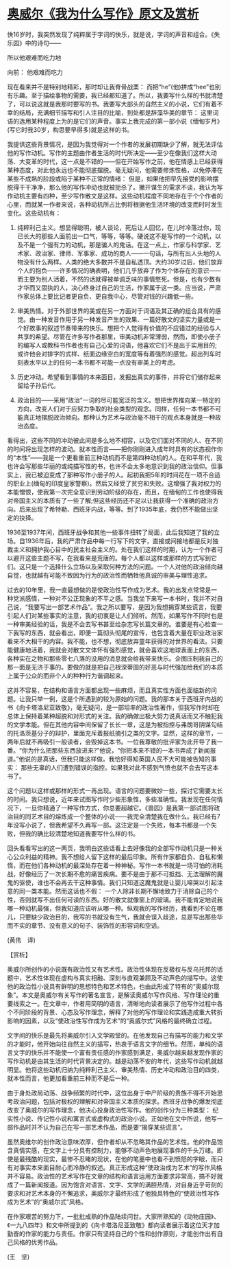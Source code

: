 # [奥威尔《我为什么写作》原文及赏析](https://www.vrrw.net/wx/12527.html)

快16岁时，我突然发现了纯粹属于字词的快乐，就是说，字词的声音和组合。《失乐园》中的诗句——

所以他艰难而吃力地

向前： 他艰难而吃力

现在看来并不是特别地精彩，那时却让我脊骨战栗： 而把“he”(他)拼成“hee”也别有乐趣。至于描绘事物的需要，我已经都知道了。所以，我要写什么样的书就清楚了，可以说这就是我那时要写的书。我要写大部头的自然主义的小说，它们有着不幸的结局，充满细节描写和引人注目的比喻，到处都是辞藻华美的章节： 这里词语的选用某种程度上为的是它们的声音。事实上我完成的第一部小说《缅甸岁月》(写它时我30岁，构思要早得多)就是这样的书。

我提供这些背景情况，是因为我觉得对一个作者的发展初期缺少了解，就无法评估他的写作动机。写作的主题由作者生活的时代所决定——至少在像我们这样大动荡、大变革的时代，这一点是不错的——但在开始写作之前，他在情感上已经获得某种态度，对此他永远也不能彻底摆脱。毫无疑问，他需要修炼性格，以免停滞在某些不成熟的阶段或陷于某种不正常的情绪： 但是，如果他把早先接受的影响摆脱得干干净净，那么他的写作冲动也就被扼杀了。撇开谋生的需求不谈，我认为写作动机主要有四种，至少写作散文是这样。这些动机程度不同地存在于个个作者的心里，而就某一作者来说，各种动机所占比例将根据他生活环境的改变而时时发生变化。这些动机有：



1. 纯粹利己主义。想显得聪明，被人谈论，死后让人回忆，在儿时冷落过你，现已长大的那些人面前出一口气，等等，等等。硬说这不是写作的一个动机，以及不是一个强有力的动机，那是骗人的鬼话。在这一点上，作家与科学家、艺术家、政治家、律师、军事家、成功的商人——一句话，与所有出人头地的人物没有什么两样。人类的绝大多数并不是自私透顶。大约30岁过后，他们放弃个人的抱负——许多情况的确表明，他们几乎放弃了作为个体存在的意识——而主要为别人活着，不然的话就得被单调乏味的事情憋死。但是，也有少数有才华而又固执的人，决心终身过自己的生活，作家属于这一类。应当说，严肃作家总体上要比记者更自负、更自我中心，尽管对钱的兴趣低一些。

2. 审美热情。对于外部世界的美或在另一方面对于词语及其正确的组合具有的感觉。由一种发音作用于另一种发音产生的效果、一篇好散文的坚实力量或是一个好故事的叙述节奏带来的快乐。想把个人觉得有价值的不应错过的经验与人共享的希望。尽管在许多写作者那里，审美动机非常薄弱，然而，即使小册子的编写人或教科书作者也有自己心爱的词语，他喜欢它们不是出于实用目的;或许他会对排字的式样、纸面边缘空白的宽度等有着强烈的感觉。超出列车时刻表水平以上的任何一本书都不可能一点没有审美上的考虑。

3. 历史冲动。希望看到事情的本来面目，发掘出真实的事件，并将它们储存起来留给子孙后代。

4. 政治目的——采用“政治”一词的尽可能宽泛的含义。想把世界推向某一特定的方向，改变人们对于应努力争取的社会类型的观念。同样，任何一本书都不可能真正地摆脱政治倾向。那种认为艺术与政治毫不相干的观点本身就是一种政治态度。

看得出，这些不同的冲动彼此间是多么地不相容，以及它们面对不同的人、在不同的时间将出现怎样的波动。就本性而言——把你刚刚进入成年时具有的状态视作你的“本性”——我是一个更看重前三种动机而不是第四种动机的人。在和平年代，我也许会写那些华丽的或纯描写性的书，也许不会太多地意识到我的政治信仰。但事实上，我已被迫变成了那种写作小册子的人。起初我把5年的时间花在一项不合适的职业上(缅甸的印度皇家警察)。然后又经受了贫穷和失败。这增强了我对权力的本能憎恨，使我第一次完全意识到劳动阶级的存在，而且，在缅甸的工作也使得我对帝国主义的本质有了一些了解;但这些经历还不足以让我获得一个准确的政治方向。后来出现了希特勒、西班牙内战，等等。到了1935年底，我仍然不能做出坚定的抉择。

1936至1937年间，西班牙战争和其他一些事件扭转了局面，此后我知道了我的立场。自1936年后，我的严肃作品中每一行写下的文字，直接或间接地都是反对独裁主义和拥护我心目中的民主社会主义的。处在我们这样的时期，认为一个作者可以避开这些主题不写，在我看来是荒唐的。每个人都以这样或那样的方式写到它们。这只是一个选择什么立场以及采取何种方法的问题。一个人对他的政治倾向越自觉，也就越有可能不致因为行为的政治性而牺牲他真诚的审美与理性追求。

过去的10年里，我一直最想做的是使政治性写作成为艺术。我的出发点常常是一种党派感情，一种对不公正现象的不平之感。当我坐下来写一本书时，我并不对自己说，“我要写出一部艺术作品”。我之所以要写，是因为我想揭穿某些谎言，我要引起人们对某些事实的注意，我的初衷是让人们倾听。然而，如果写作不同时也是一种审美经验的话，我是不会去写书甚至给杂志写长篇文章的。谁要是有心检查一下我写的东西，就会看出，即便一篇彻头彻尾的宣传，也包含着大量在职业政治家看来不大相干的内容。我不能，也不想，彻底放弃童年获得的对世界的看法。只要能健康地活着，我就会对散文文体怀有强烈感觉，就会喜欢这地球表面上的东西，各种实在之物和那些零七八落的没用的消息就会给我带来快乐。企图压制我自己的那一面是无济于事的。要做的就是把自己根深蒂固的好恶与时代强加给我们的本质上属于公众的而非个人的种种行为谐调起来。

这并不容易，在结构和语言方面都出现一些麻烦，而且真实性方面也面临新的问题。让我只举一例，这是个所遇到的较为原始的问题。我的那本关于西班牙内战的书《向卡塔洛尼亚致敬》，毫无疑问，是一部坦率的政治性著作，但我写作时却在总体上保持着某种超脱和对形式的关注。我的确做出极大努力说真话而又不触犯我的文学本能。但在其他内容中间保留了长长一章，这是为被指控与弗朗哥阴谋勾结的托洛茨基分子的辩护，里面充斥着报纸摘引之类的文字。显然，这样的章节，一两年后就不再吸引一般读者，会毁掉这本书。一位我尊敬的批评家为此开导了我一番。“你为什么把那些东西放进来?”他说，“你把本来不错的一本书弄成了新闻报道。”他说的是真话，但我只能这样做。我恰好得知英国人民不大可能被告知的事实： 那些无辜的人们遭到错误的指控。如果我对此不感到气愤也就不会去写这本书了。

这个问题以这样或那样的形式一再出现。语言的问题要微妙一些，探讨它需要太长的时间。我只想说，近年来试图写作时少些形象性，多些准确性。我发现在任何情况下，一旦你精通了一种写作方式，你总要超越它。《兽园》是我第一部试图将政治目的同艺术目的熔炼成一个整体的小说——我完全清楚我在做什么。我已经有7年没写小说了，但我希望不久再写一部。这注定是一个失败，每本书都是一个失败，但我的确比较清楚地知道我要写什么样的书。

回头看看写出的这一两页，我明白这些话看上去好像我的全部写作动机只是一种关心公众利益的精神。我不想给人留下这样的最后印象。所有作家都自负、自私和懒惰，而在他们各种动机的最深处存在着一种神秘。写作一本书就是一场可怕的消耗战，好像经历了一次长期不愈的痛苦疾病。要不是由于那不可抵挡、无法理解的魔鬼的驱使，谁也不会再去干这种事情。我们只知道这魔鬼就是让婴儿啼哭以引起注意的同一类本能。然而这话也不假： 一个人除非长期不懈地致力于消除自己的个性，否则就写不出任何可读的东西。好的散文就像窗上的玻璃。我不能肯定地说我哪一种动机最强，但我知道应该听从哪一种。纵观我的写作经历，我看到不论在哪儿，只要缺少政治目的，我写的书就没有生气，我就会误入歧途，总是写出那些华而不实的章节、没有意义的句子、装饰性的形容词和空话。

(黄伟　译)

【赏析】

奥威尔所创作的小说既有政治性又有艺术性。政治性体现在反极权与反乌托邦的话题中，艺术性体现在虚构与真实相融、深刻与直观兼顾及不动声色的描写中。这使他的政治性小说具有鲜明的思想特色和艺术特色，也由此形成了特有的“奥威尔现象”。本文是奥威尔有关写作的著名宣言，是解读奥威尔写作风格、写作理论的重要线索之一。在文章中，作者用简明的语言，清晰地向读者展示了他写作过程中各个不同阶段的背景、心态及写作理念，解释了对他的写作理论和实践造成重大转折影响的因素，以及“使政治性写作成为艺术”的“奥威尔式”风格的最终确立过程。

文字间的快乐是最先将奥威尔引入文学殿堂的。在他发现自己有描写的能力和文学的才能时，他开始向往自然主义的描写，热衷于语言文字的细节。然而，单纯的语言文字的快乐并不能使一个富有责任感的作家感到满足，奥威尔越来越发现作家的写作动机是由其生活的时代背景决定的。越是动荡不安的年代，这些写作动机就越明显。他将这些动机归纳为纯粹利己主义、审美热情、历史冲动和政治目的四类，就本性而言，他更加看重前三种而不是后一种。

由于身处政局动荡、战争频繁的时代中，这位出身于中产阶级的贵族不得不开始思考政治问题，包括对极权的理解和对帝国主义本质的探求。西班牙战争的爆发彻底改变了奥威尔的写作理念，他决心投身政治性写作。他的创作分为三种类型： 纪实性小说、传记性小说和寓言式或虚构式的政治小说。正如他在文中所说，他写一部作品时并不认为自己在写一部艺术作品，而是要“揭穿某些谎言”。

虽然奥维尔的创作政治意味浓厚，但作者却从不忽略其作品的艺术性。他的作品饱含真情实感，在文字上十分具有控制力，能够不动声色地展现事件的千头万绪。即使是最残酷的现实，最惨不忍睹的现状，在他的笔墨中也看不到愤怒的字眼，而只有对事实本来面目耐心而冷静的叙述。真正形成这种“使政治成为艺术”的写作风格并不容易。政治性的艺术写作在文章的结构和语言运用方面要求非常高，搞不好就成了一篇新闻报道。因为饱含对语言、文字、文学的满腔热情，对自身近乎苛刻的要求和对艺术本身的不懈追求，奥威尔才最终形成了他独具特色的“使政治性写作成为艺术”的“奥威尔式”风格。

在作家艰苦的努力下，一批批成熟的作品陆续问世。大家所熟知的《动物庄园》、《一九八四年》和文中所提到的《向卡塔洛尼亚致敬》都向读者展示着这位天才加勤奋的作家的能力与责任。作家只有坚持自己的个性和创作原则，才能创作出有自己风格的优秀作品。

(王　坚)

